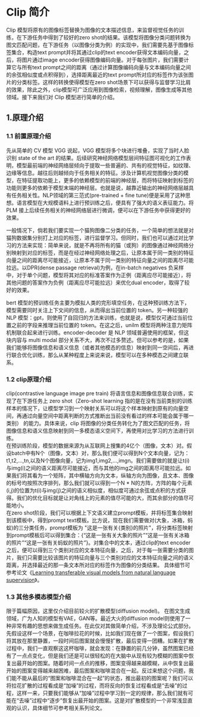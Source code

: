 # Clip 简介

Clip 模型将原有的图像标签替换为图像的文本描述信息，来监督视觉任务的训练，在下游任务中得到了较好的zero shot的结果。该模型将图像分类问题转换为图文匹配问题，在下游任务（以图像分类为例）的实现中，我们需要先基于图像标签集合，构造text prompt并将其通过clip的text encoder获得文本编码向量，之后，将图片通过image encoder获得图像编码向量。对于每张图片，我们需要计算它与所有text prompt之间的距离（通过计算图像编码向量与文本编码向量之间的余弦相似度或点积得到），选择距离最近的text prompt所对应的标签作为该张图片的分类标签。这样的转换使得模型在zero shot场景下可以获得与监督学习比肩的效果，除此之外，clip模型可广泛应用到图像检索，视频理解，图像生成等其他领域。接下来我们对 Clip 模型进行简单的介绍。

## 1.原理介绍

### 1.1 前置原理介绍
先从简单的 CV 模型 VGG 说起，VGG 模型将多个块进行堆叠，实现了当时人脸识别 state of the art 的结果。后续研究神经网络模型层间特征图可视化的工作表明，模型最前端的神经网络层倾向于提取一些普遍的、共有的视觉特征，如纹理、边缘等信息。越往后则越倾向于任务相关的特征。涉及计算机视觉图像分类的模型，在特征提取功能上，更多的依赖模型的前端的神经层，而将特征映射到标签的功能则更多的依赖于模型末端的神经层。也就是说，越靠近输出的神经网络层越具有任务相关性。NLP领域的第三范式(pre-trained + fine tune)便是采用了这种思想。语言模型在大规模语料上进行预训练之后，便具有了强大的语义表征能力。将 PLM 接上后续任务相关的神经网络层进行微调，便可以在下游任务中获得更好的效果。

一般情况下，倘若我们要实现一个猫狗图像二分类的任务，一个简单的想法就是对猫狗数据集分别打上对应的标签，进行监督学习。但同时，我们也可以通过对比学习的方法来实现：简单来说，就是不再将所有的猫（或狗）的图像通过神经网络分别映射到对应的标签，而是在经过神经网络处理之后，让原本属于同一类别的特征向量之间的距离尽可能接近，让原本不属于同一类别的特征向量之间的距离尽可能拉远。以DPR(dense passage retrieval)为例，在in-batch negatives 负采样中，对于单个问题，模型将其对应的标准答案作为正例（距离应尽可能接近），将其他问题的答案作为负例（距离应尽可能拉远）来优化dual encoder，取得了较好的效果。

bert 模型的预训练任务主要为模拟人类的完形填空任务，在这种预训练方法下，模型需要同时关注上下文间的信息，从而得出当前位置的 token。另一种较强的 NLP 模型：gpt，则使用了自回归的方法来训练，也就是说，模型仅可通过当前位置之前的字段来推理当前位置的 token。在这之后，unilm 模型将两种注意力矩阵机制联合起来进行训练。encoder-decoder 是 NLP 领域普遍使用的框架，但这块内容与 multi modal 部分关系不大，再次不过多赘述。但可以参考的是，如果我们能够将图像信息和语义信息（或者其他模态的信息）映射到同一空间后，再进行联合优化训练，那么从某种程度上来说来说，模型可以在多种模态之间建立联系。

### 1.2 clip原理介绍

clip(contrastive language image pre train) 将语言信息和图像信息联合训练，实现了在下游任务上 zero shot（Zero-shot learning 指的是在没有当前类别的训练样本的情况下，让模型学习到一个映射关系可以将这个样本映射到原有的向量空间，再通过向量空间中距离判断的方式推断出当前没有看过的样本可能会属于哪一类别） 的能力。具体来说，clip 将图像的分类任务转化为了图文匹配的任务，将图像信息和语义信息映射到同一多模态语义空间下，再使用对比学习的方法进行训练。  
在预训练阶段，模型的数据来源为从互联网上搜集的4亿个（图像，文本）对。假设batch中有N个（图像，文本）对，那么我们便可以得到N个文本向量，记为：t1,t2,...,tn,以及N个图像向量，记为img1,img2,...,imgn。我们需要做的就是让t(i)与img(i)之间的语义距离尽可能接近，而与其他的img之间的距离尽可能拉远。如果我们将其看为一个矩阵，其中横轴方向为文本，纵轴方向为图像，且文本、图像的标号均按照次序排列，那么我们就可以得到一个N * N的方阵，方阵的每个元素(i,j)的位置为t(i)与img(j)之间的语义相似度，相似度可通过余弦或点积的方式获得。我们的优化目标就是让对角线上的元素的值尽可能的大，而其余部分的值尽可能地小。  
在zero shot阶段，我们可以根据上下文语义建立prompt模板，并将标签集合映射到该模板中，得到prompt text模板。比方说，现在我们需要做对(大象，冰箱，蚂蚁)的三分类任务，prompt模板为 "这是一张有关{类别}的照片"，将分类标签映射到prompt模板后可以得到集合：{“这是一张有关大象的照片”“这是一张有关冰箱的照片”“这是一张有关蚂蚁的照片”}。对集合中的文本，通过clip的text encoder之后，便可以得到三个类别对应的文本特征向量，之后，对于每一张需要分类的图片，我们只需要比较该图片的特征向量与三个类别对应的文本特征向量之间的语义距离，并选择最近的那一条文本所对应的标签作为图像的分类结果。
具体细节可参考论文《[Learning transferable visual models from natural language supervision](https://arxiv.org/pdf/2103.00020.pdf)》。
### 1.3 其他多模态模型介绍

限于篇幅原因，这里仅介绍目前较火的扩散模型(diffusion model)。
在图文生成领域，广为人知的模型有VAE，GAN等。最近大火的diffusion model则使用了一种非常有趣的思想来做生成任务。在此仅对其做简单介绍，不涉及理论公式部分。  
先假设这样一个场景，在咖啡拉花的时候，比如我们现在做了一个图案，假设我们将其放在那里静置，一段时间后图案就会慢慢扩散，最后变得一团糟。如果在扩散过程中，我们一直观察这这杯咖啡，就会发现：在静置的前几分钟，虽然图案已经有了一点点变化，但是我们还是可以很轻松的在大脑中从现有较为模糊的图案中恢复出最开始的图案。随着时间一点点的推移，图案变得越来越模糊，从中恢复出最开始的图案变得越来越困难，最后图案和咖啡混合在一起。反过来想这个问题，我们能不能从最后的“图案和咖啡混合在一起”的状态，推出最初的图案呢？我们可以将拉花扩散的过程看成是“加噪”的过程，而将反向的恢复过程看成是“去噪”的过程，这样一来，只要我们能够从“加噪”过程中学习到一定的规律，那么我们就有可能在“去噪”过程中“逐步”恢复出最开始的图案。这是对扩散模型的一个非常浅显直观的认识，具体细节可参考相关系列论文。